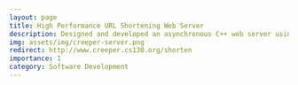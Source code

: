 ```yaml
---
layout: page
title: High Performance URL Shortening Web Server
description: Designed and developed an asynchronous C++ web server using Boost.Asio, featuring a modular architecture and a URL shortening service backed by Redis caching and PostgreSQL persistence. Deployed the system on Google Cloud Platform using Docker containers, with a CI/CD pipeline powered by Cloud Build for automated testing and deployment. The project incorporated robust testing with Google Test, secure cloud networking, and production-grade monitoring and logging, demonstrating strong skills in systems programming, cloud infrastructure, and backend development.
img: assets/img/creeper-server.png
redirect: http://www.creeper.cs130.org/shorten
importance: 1
category: Software Development
---
```

